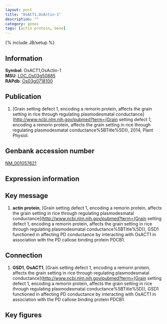 ```yaml
---
layout: post
title: "OsACT1,OsActin-1"
description: ""
category: genes
tags: [actin protein, Gene]
---
```

{% include JB/setup %}

## Information
__Symbol__: OsACT1,OsActin-1  
__MSU__: [LOC_Os03g50885](http://rice.plantbiology.msu.edu/cgi-bin/ORF_infopage.cgi?orf=LOC_Os03g50885)  
__RAPdb__: [Os03g0718100](http://rapdb.dna.affrc.go.jp/viewer/gbrowse_details/irgsp1?name=Os03g0718100)  

## Publication
1. [Grain setting defect 1, encoding a remorin protein, affects the grain setting in rice through regulating plasmodesmatal conductance](http://www.ncbi.nlm.nih.gov/pubmed?term=(Grain setting defect 1, encoding a remorin protein, affects the grain setting in rice through regulating plasmodesmatal conductance%5BTitle%5D)), 2014, Plant Physiol.

## Genbank accession number
[NM_001057621](http://www.ncbi.nlm.nih.gov/nuccore/NM_001057621)

## Expression information

## Key message
1. __actin protein__, [Grain setting defect 1, encoding a remorin protein, affects the grain setting in rice through regulating plasmodesmatal conductance](http://www.ncbi.nlm.nih.gov/pubmed?term=(Grain setting defect 1, encoding a remorin protein, affects the grain setting in rice through regulating plasmodesmatal conductance%5BTitle%5D)), GSD1 functioned in affecting PD conductance by interacting with OsACT1 in association with the PD callose binding protein PDCB1.

## Connection
1. __GSD1__, __OsACT1__, [Grain setting defect 1, encoding a remorin protein, affects the grain setting in rice through regulating plasmodesmatal conductance](http://www.ncbi.nlm.nih.gov/pubmed?term=(Grain setting defect 1, encoding a remorin protein, affects the grain setting in rice through regulating plasmodesmatal conductance%5BTitle%5D)), GSD1 functioned in affecting PD conductance by interacting with OsACT1 in association with the PD callose binding protein PDCB1.

## Key figures


